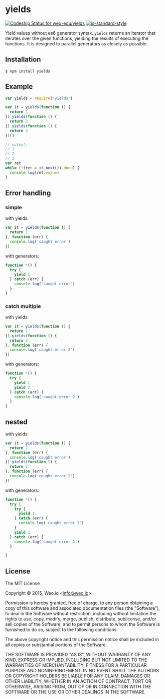 
# yields

[![Codeship Status for weo-edu/yields](https://img.shields.io/codeship/45395b00-3d8c-0133-46c6-42a3d0552738/master.svg)](https://codeship.com/projects/102525)  [![js-standard-style](https://img.shields.io/badge/code%20style-standard-brightgreen.svg?style=flat)](https://github.com/feross/standard)

Yield values without es6 generator syntax. `yields` returns an iterator that iterates over the given functions, yielding the results of executing the functions. It is designed to parallel generators as closely as possible.

## Installation

    $ npm install yields

## Example

```js
var yields = require('yields')

var it = yields(function () {
  return 1
}).yields(function () {
  return 2
}).yields(function () {
  return 3
})()

// output:
// 1
// 2
// 3
var ret
while (!(ret = it.next()).done) {
  console.log(ret.value)
}

```

## Error handling

### simple

with yields:
```js
var it = yields(function () {
  return 1
}, function (err) {
  console.log('caught error')
})
```

with generators:
```js
function *() {
  try {
    yield 1
  } catch (err) {
    console.log('caught error')
  }
}
```

### catch multiple

with yields:
```js
var it = yields(function () {
  return 1
}).yields(function () {
  return 2
}, function (err) {
  console.log('caught error 2')
})
```

with generators:
```js
function *() {
  try {
    yield 1
    yield 2
  } catch (err) {
    console.log('caught error 2')
  }
}
```

## nested

with yields:
```js
var it = yields(function () {
  return 1
}, function (err) {
  console.log('caught error')
}).yields(function () {
  return 2
}, function (err) {
  console.log('caught error 2')
})
```

with generators:
```js
function *() {
  try {
    try {
      yield 1
    } catch (err) {
      console.log('caught error 2')
    }
    yield 2
  } catch (err) {
    console.log('caught error 2')
  }

}
```

## License

The MIT License

Copyright &copy; 2015, Weo.io &lt;info@weo.io&gt;

Permission is hereby granted, free of charge, to any person obtaining a copy of this software and associated documentation files (the "Software"), to deal in the Software without restriction, including without limitation the rights to use, copy, modify, merge, publish, distribute, sublicense, and/or sell copies of the Software, and to permit persons to whom the Software is furnished to do so, subject to the following conditions:

The above copyright notice and this permission notice shall be included in all copies or substantial portions of the Software.

THE SOFTWARE IS PROVIDED "AS IS", WITHOUT WARRANTY OF ANY KIND, EXPRESS OR IMPLIED, INCLUDING BUT NOT LIMITED TO THE WARRANTIES OF MERCHANTABILITY, FITNESS FOR A PARTICULAR PURPOSE AND NONINFRINGEMENT. IN NO EVENT SHALL THE AUTHORS OR COPYRIGHT HOLDERS BE LIABLE FOR ANY CLAIM, DAMAGES OR OTHER LIABILITY, WHETHER IN AN ACTION OF CONTRACT, TORT OR OTHERWISE, ARISING FROM, OUT OF OR IN CONNECTION WITH THE SOFTWARE OR THE USE OR OTHER DEALINGS IN THE SOFTWARE.
